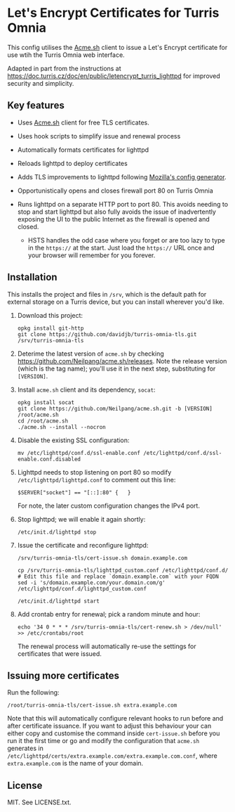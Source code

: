 # Let's Encrypt Certificates for Turris Omnia

This config utilises the [Acme.sh](https://github.com/Neilpang/acme.sh) client
to issue a Let's Encrypt certificate for use wtih the Turris Omnia web interface.

Adapted in part from the instructions at
<https://doc.turris.cz/doc/en/public/letencrypt_turris_lighttpd> for improved
security and simplicity.

## Key features

* Uses [Acme.sh](https://github.com/Neilpang/acme.sh) client for free TLS certificates.
* Uses hook scripts to simplify issue and renewal process
* Automatically formats certificates for lighttpd
* Reloads lighttpd to deploy certificates
* Adds TLS improvements to lighttpd following [Mozilla's config
  generator](https://mozilla.github.io/server-side-tls/ssl-config-generator/).
* Opportunistically opens and closes firewall port 80 on Turris Omnia
* Runs lighttpd on a separate HTTP port to port 80. This avoids needing to
  stop and start lighttpd but also fully avoids the issue of inadvertently
  exposing the UI to the public Internet as the firewall is opened and closed.

  * HSTS handles the odd case where you forget or are too lazy to type in the
    `https://` at the start.  Just load the `https://` URL once and your browser
    will remember for you forever.

## Installation

This installs the project and files in `/srv`, which is the default path for
external storage on a Turris device, but you can install wherever you'd like.

1. Download this project:

       opkg install git-http
       git clone https://github.com/davidjb/turris-omnia-tls.git /srv/turris-omnia-tls
       
1. Deterime the latest version of `acme.sh` by checking
   https://github.com/Neilpang/acme.sh/releases.  Note the release version (which is the
   tag name); you'll use it in the next step, substituting for `[VERSION]`.

1. Install `acme.sh` client and its dependency, `socat`:

       opkg install socat
       git clone https://github.com/Neilpang/acme.sh.git -b [VERSION] /root/acme.sh
       cd /root/acme.sh
       ./acme.sh --install --nocron

1. Disable the existing SSL configuration:

       mv /etc/lighttpd/conf.d/ssl-enable.conf /etc/lighttpd/conf.d/ssl-enable.conf.disabled

1. Lighttpd needs to stop listening on port 80 so modify
   `/etc/lighttpd/lighttpd.conf` to comment out this line:

       $SERVER["socket"] == "[::]:80" {   }

   For note, the later custom configuration changes the IPv4 port.

1. Stop lighttpd; we will enable it again shortly:

       /etc/init.d/lighttpd stop

1. Issue the certificate and reconfigure lighttpd:

       /srv/turris-omnia-tls/cert-issue.sh domain.example.com

       cp /srv/turris-omnia-tls/lighttpd_custom.conf /etc/lighttpd/conf.d/
       # Edit this file and replace `domain.example.com` with your FQDN
       sed -i 's/domain.example.com/your.domain.com/g' /etc/lighttpd/conf.d/lighttpd_custom.conf

       /etc/init.d/lighttpd start

1. Add crontab entry for renewal; pick a random minute and hour:

       echo '34 0 * * * /srv/turris-omnia-tls/cert-renew.sh > /dev/null' >> /etc/crontabs/root

   The renewal process will automatically re-use the settings for certificates
   that were issued.
   
## Issuing more certificates

Run the following:

    /root/turris-omnia-tls/cert-issue.sh extra.example.com
    
Note that this will automatically configure relevant hooks to run before and after certificate
issuance.  If you want to adjust this behaviour your can either copy and customise the command
inside `cert-issue.sh` before you run it the first time or go and modify the configuration
that `acme.sh` generates in `/etc/lighttpd/certs/extra.example.com/extra.example.com.conf`,
where `extra.example.com` is the name of your domain.

## License

MIT. See LICENSE.txt.

